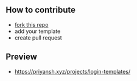 ## How to contribute 
- [fork this repo](https://github.com/priyanshprajapat/login-templates/fork)
- add your template
- create pull request 


## Preview
- https://priyansh.xyz/projects/login-templates/
